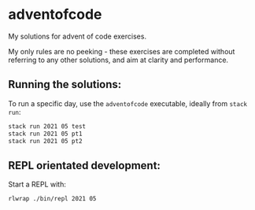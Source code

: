 # adventofcode

My solutions for advent of code exercises.

My only rules are no peeking - these exercises are completed without referring
to any other solutions, and aim at clarity and performance.

## Running the solutions:

To run a specific day, use the `adventofcode` executable, ideally from
`stack run`:

```bash
stack run 2021 05 test
stack run 2021 05 pt1
stack run 2021 05 pt2
```

## REPL orientated development:

Start a REPL with:

```bash
rlwrap ./bin/repl 2021 05
```

